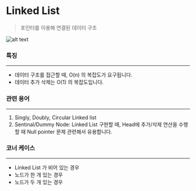 # Linked List
> 포인터를 이용해 연결된 데이터 구조 <br>

![alt text](https://media.geeksforgeeks.org/wp-content/cdn-uploads/20200922124319/Singly-Linked-List1.png)

### 특징
---
- 데이터 구조를 접근할 때, O(n) 의 복잡도가 요구됩니다.
- 데이터 추가 삭제는 O(1) 의 복잡도입니다.

### 관련 용어
---
1. Singly, Doubly, Circular Linked list
2. Sentinal/Dummy Node: Linked List 구현할 때, Head에 추가/삭제 연산을 수행할 때 Null pointer 문제 관련해서 유용합니다.


### 코너 케이스
---
- Linked List 가 비어 있는 경우
- 노드가 한 개 있는 경우
- 노드가 두 개 있는 경우